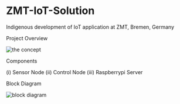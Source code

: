 # ZMT-IoT-Solution
Indigenous development of IoT application at ZMT, Bremen, Germany


Project Overview


![the concept](https://user-images.githubusercontent.com/28051246/47306877-e8a80d00-d62d-11e8-8b7e-93d2efe3036d.gif)


Components

(i)   Sensor Node
(ii)  Control Node
(iii) Raspberrypi Server



Block Diagram 



![block diagram](https://user-images.githubusercontent.com/28051246/47307682-f068b100-d62f-11e8-81ff-0dfbf14f0129.jpg)
